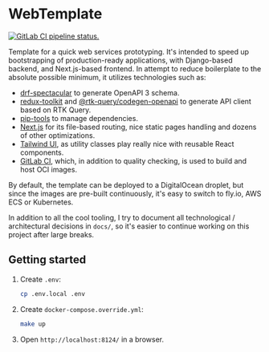 # WebTemplate

[![GitLab CI pipeline status.][pipeline-image]][pipeline-url]

Template for a quick web services prototyping. It's intended to speed up bootstrapping
of production-ready applications, with Django-based backend, and Next.js-based frontend.
In attempt to reduce boilerplate to the absolute possible minimum, it utilizes technologies such as:

- [drf-spectacular](https://github.com/tfranzel/drf-spectacular) to generate OpenAPI 3 schema.
- [redux-toolkit](https://github.com/reduxjs/redux-toolkit) and [@rtk-query/codegen-openapi](https://redux-toolkit.js.org/rtk-query/usage/code-generation#openapi) to generate API client based on RTK Query.
- [pip-tools](https://github.com/jazzband/pip-tools) to manage dependencies.
- [Next.js](https://nextjs.org/) for its file-based routing, nice static pages handling and dozens of other optimizations.
- [Tailwind UI](https://tailwindui.com), as utility classes play really nice with reusable React components.
- [GitLab CI](https://docs.gitlab.com/ee/ci/), which, in addition to quality checking, is used to build and host OCI images.

By default, the template can be deployed to a DigitalOcean droplet, but since the images are pre-built continuously, it's easy to switch to fly.io, AWS ECS or Kubernetes.

In addition to all the cool tooling, I try to document all technological / architectural decisions in `docs/`, so it's easier
to continue working on this project after large breaks.

## Getting started

1. Create `.env`:

    ```bash
    cp .env.local .env
    ```

1. Create `docker-compose.override.yml`:

    ```bash
    make up
    ```

1. Open `http://localhost:8124/` in a browser.

<!-- Badges -->

[pipeline-image]: https://gitlab.com/0x29a/web_template/badges/master/pipeline.svg
[pipeline-url]: https://gitlab.com/0x29a/web_template/-/pipelines
